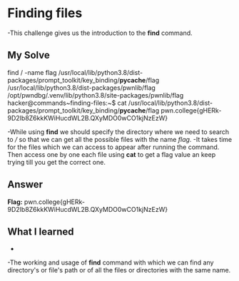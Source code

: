 # Finding files
-This challenge gives us the introduction to the **find** command.

## My Solve

find / -name flag
/usr/local/lib/python3.8/dist-packages/prompt_toolkit/key_binding/__pycache__/flag
/usr/local/lib/python3.8/dist-packages/pwnlib/flag
/opt/pwndbg/.venv/lib/python3.8/site-packages/pwnlib/flag
hacker@commands~finding-files:~$ cat /usr/local/lib/python3.8/dist-packages/prompt_toolkit/key_binding/__pycache__/flag
pwn.college{gHERk-9D2Ib8Z6kkKWiHucdWL2B.QXyMDO0wCO1kjNzEzW}

-While using **find** we should specify the directory where we need to search to */* so that we can get all the possible files with the name *flag*.
-It takes time for the files which we can access to appear after running the command. Then access one by one each file using **cat** to get a flag value an keep trying till you get the correct one.

## Answer

**Flag:** pwn.college{gHERk-9D2Ib8Z6kkKWiHucdWL2B.QXyMDO0wCO1kjNzEzW}

## What I learned
-
-The working and usage of **find** command with which we can find any directory's or file's path or of all the files or directories with the same name.